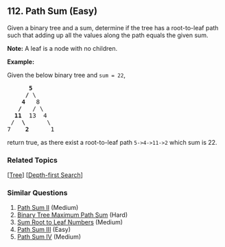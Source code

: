 <!--|This file generated by command(leetcode description); DO NOT EDIT.    |-->
<!--+----------------------------------------------------------------------+-->
<!--|@author    Openset <openset.wang@gmail.com>                           |-->
<!--|@link      https://github.com/openset                                 |-->
<!--|@home      https://github.com/openset/leetcode                        |-->
<!--+----------------------------------------------------------------------+-->

## 112. Path Sum (Easy)

<p>Given a binary tree and a sum, determine if the tree has a root-to-leaf path such that adding up all the values along the path equals the given sum.</p>

<p><strong>Note:</strong>&nbsp;A leaf is a node with no children.</p>

<p><strong>Example:</strong></p>

<p>Given the below binary tree and <code>sum = 22</code>,</p>

<pre>
      <strong>5</strong>
     <strong>/</strong> \
    <strong>4</strong>   8
   <strong>/</strong>   / \
  <strong>11</strong>  13  4
 /  <strong>\</strong>      \
7    <strong>2</strong>      1
</pre>

<p>return true, as there exist a root-to-leaf path <code>5-&gt;4-&gt;11-&gt;2</code> which sum is 22.</p>


### Related Topics
[[Tree](https://github.com/openset/leetcode/tree/master/tag/tree/README.md)]
[[Depth-first Search](https://github.com/openset/leetcode/tree/master/tag/depth-first-search/README.md)]

### Similar Questions
  1. [Path Sum II](https://github.com/openset/leetcode/tree/master/problems/path-sum-ii) (Medium)
  1. [Binary Tree Maximum Path Sum](https://github.com/openset/leetcode/tree/master/problems/binary-tree-maximum-path-sum) (Hard)
  1. [Sum Root to Leaf Numbers](https://github.com/openset/leetcode/tree/master/problems/sum-root-to-leaf-numbers) (Medium)
  1. [Path Sum III](https://github.com/openset/leetcode/tree/master/problems/path-sum-iii) (Easy)
  1. [Path Sum IV](https://github.com/openset/leetcode/tree/master/problems/path-sum-iv) (Medium)
